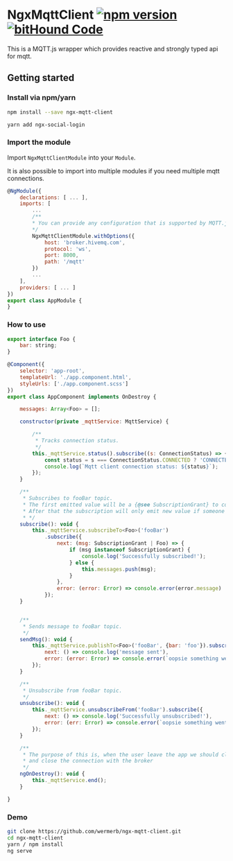 # NgxMqttClient [![npm version](https://badge.fury.io/js/ngx-mqtt-client.svg)](https://badge.fury.io/js/ngx-mqtt-client) [![bitHound Code](https://www.bithound.io/github/wermerb/ngx-mqtt-client/badges/code.svg)](https://www.bithound.io/github/wermerb/ngx-mqtt-client)


This is a MQTT.js wrapper which provides reactive and strongly typed api for mqtt.

## Getting started

### Install via npm/yarn 

```sh
npm install --save ngx-mqtt-client
```

```sh
yarn add ngx-social-login
```

### Import the module

Import `NgxMqttClientModule` into your `Module`. 

It is also possible to import into multiple modules if you need multiple mqtt connections.

```javascript
@NgModule({
    declarations: [ ... ],
    imports: [
        ...
        /**
        * You can provide any configuration that is supported by MQTT.js. 
        */
        NgxMqttClientModule.withOptions({
            host: 'broker.hivemq.com',
            protocol: 'ws',
            port: 8000,
            path: '/mqtt'
        })
        ...
    ],
    providers: [ ... ]
})
export class AppModule {
}
```

### How to use

```javascript
export interface Foo {
    bar: string;
}

@Component({
    selector: 'app-root',
    templateUrl: './app.component.html',
    styleUrls: ['./app.component.scss']
})
export class AppComponent implements OnDestroy {

    messages: Array<Foo> = [];

    constructor(private _mqttService: MqttService) {

        /**
         * Tracks connection status.
         */
        this._mqttService.status().subscribe((s: ConnectionStatus) => {
            const status = s === ConnectionStatus.CONNECTED ? 'CONNECTED' : 'DISCONNECTED';
            console.log(`Mqtt client connection status: ${status}`);
        });
    }

    /**
     * Subscribes to fooBar topic.
     * The first emitted value will be a {@see SubscriptionGrant} to confirm your subscription was successful.
     * After that the subscription will only emit new value if someone publishes into the fooBar topic.
     * */
    subscribe(): void {
        this._mqttService.subscribeTo<Foo>('fooBar')
            .subscribe({
                next: (msg: SubscriptionGrant | Foo) => {
                    if (msg instanceof SubscriptionGrant) {
                        console.log('Successfully subscribed!');
                    } else {
                        this.messages.push(msg);
                    }
                },
                error: (error: Error) => console.error(error.message)
            });
    }


    /**
     * Sends message to fooBar topic.
     */
    sendMsg(): void {
        this._mqttService.publishTo<Foo>('fooBar', {bar: 'foo'}).subscribe({
            next: () => console.log('message sent'),
            error: (error: Error) => console.error(`oopsie something went wrong could not sent message: ${error.message}`)
        });
    }

    /**
     * Unsubscribe from fooBar topic.
     */
    unsubscribe(): void {
        this._mqttService.unsubscribeFrom('fooBar').subscribe({
            next: () => console.log('Successfully unsubscribed!'),
            error: (err: Error) => console.error(`oopsie something went wrong could not unsubscribe: ${err.message}`)
        });
    }

    /**
     * The purpose of this is, when the user leave the app we should cleanup our subscriptions
     * and close the connection with the broker
     */
    ngOnDestroy(): void {
        this._mqttService.end();
    }

}

```

### Demo
```bash
git clone https://github.com/wermerb/ngx-mqtt-client.git
cd ngx-mqtt-client
yarn / npm install
ng serve
```
